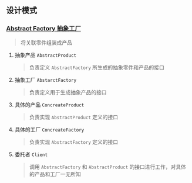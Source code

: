 ## 设计模式

### [Abstract Factory 抽象工厂](src/main/java/com/example/demo/mode/abstractfactory/)
> 将关联零件组装成产品
1. 抽象产品 `AbstractProduct`
   > 负责定义 `AbstractFactory` 所生成的抽象零件和产品的接口
2. 抽象工厂 `AbstarctFactory`
   > 负责定义用于生成抽象产品的接口
3. 具体的产品 `ConcreateProduct`
   > 负责实现 `AbstractProduct` 定义的接口
4. 具体的工厂 `ConcreateFactory`
   > 负责实现 `AbstractFactory` 定义的接口
5. 委托者 `Client`
   > 调用 `AbstractFactory` 和 `AbstractProduct` 的接口进行工作，对具体的产品和工厂一无所知